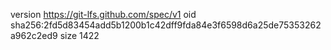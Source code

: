 version https://git-lfs.github.com/spec/v1
oid sha256:2fd5d83454add5b1200b1c42dff9fda84e3f6598d6a25de75353262a962c2ed9
size 1422
